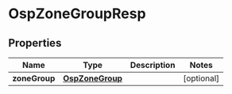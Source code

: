 # OspZoneGroupResp

## Properties
Name | Type | Description | Notes
------------ | ------------- | ------------- | -------------
**zoneGroup** | [**OspZoneGroup**](OspZoneGroup.md) |  |  [optional]
